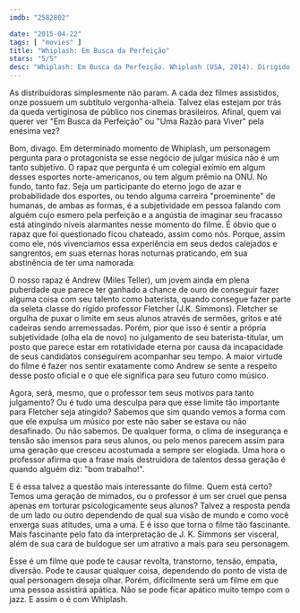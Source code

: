 ```yaml
---
imdb: "2582802"

date: "2015-04-22"
tags: [ "movies" ]
title: "Whiplash: Em Busca da Perfeição"
stars: "5/5"
desc: "Whiplash: Em Busca da Perfeição. Whiplash (USA, 2014). Dirigido por Damien Chazelle. Escrito por Damien Chazelle. Com Miles Teller, J.K. Simmons, Paul Reiser, Melissa Benoist, Austin Stowell, Nate Lang, Chris Mulkey, Damon Gupton, Suanne Spoke."
---
```

As distribuidoras simplesmente não param. A cada dez filmes assistidos, onze possuem um subtítulo vergonha-alheia. Talvez elas estejam por trás da queda vertiginosa de público nos cinemas brasileiros. Afinal, quem vai querer ver "Em Busca da Perfeição" ou "Uma Razão para Viver" pela enésima vez?

Bom, divago. Em determinado momento de Whiplash, um personagem pergunta para o protagonista se esse negócio de julgar música não é um tanto subjetivo. O rapaz que pergunta é um colegial exímio em algum desses esportes norte-americanos, ou tem algum prêmio na ONU. No fundo, tanto faz. Seja um participante do eterno jogo de azar e probabilidade dos esportes, ou tendo alguma carreira "proeminente" de humanas, de ambas as formas, é a subjetividade em pessoa falando com alguém cujo esmero pela perfeição e a angústia de imaginar seu fracasso está atingindo níveis alarmantes nesse momento do filme. É óbvio que o rapaz que foi questionado ficou chateado, assim como nós. Porque, assim como ele, nós vivenciamos essa experiência em seus dedos calejados e sangrentos, em suas eternas horas noturnas praticando, em sua abstinência de ter uma namorada.

O nosso rapaz é Andrew (Miles Teller), um jovem ainda em plena puberdade que parece ter ganhado a chance de ouro de conseguir fazer alguma coisa com seu talento como baterista, quando consegue fazer parte da seleta classe do rígido professor Fletcher (J.K. Simmons). Fletcher se orgulha de puxar o limite em seus alunos através de sermões, gritos e até cadeiras sendo arremessadas. Porém, pior que isso é sentir a própria subjetividade (olha ela de novo) no julgamento de seu baterista-titular, um posto que parece estar em rotatividade eterna por causa da incapacidade de seus candidatos conseguirem acompanhar seu tempo. A maior virtude do filme é fazer nos sentir exatamente como Andrew se sente a respeito desse posto oficial e o que ele significa para seu futuro como músico.

Agora, será, mesmo, que o professor tem seus motivos para tanto julgamento? Ou é tudo uma desculpa para que esse limite tão importante para Fletcher seja atingido? Sabemos que sim quando vemos a forma com que ele expulsa um músico por este não saber se estava ou não desafinado. Ou não sabemos. De qualquer forma, o clima de insegurança e tensão são imensos para seus alunos, ou pelo menos parecem assim para uma geração que cresceu acostumada a sempre ser elogiada. Uma hora o professor afirma que a frase mais destruidora de talentos dessa geração é quando alguém diz: "bom trabalho!".

E é essa talvez a questão mais interessante do filme. Quem está certo? Temos uma geração de mimados, ou o professor é um ser cruel que pensa apenas em torturar psicologicamente seus alunos? Talvez a resposta penda de um lado ou outro dependendo de qual sua visão de mundo e como você enxerga suas atitudes, uma a uma. E é isso que torna o filme tão fascinante. Mais fascinante pelo fato da interpretação de J. K. Simmons ser visceral, além de sua cara de buldogue ser um atrativo a mais para seu personagem.

Esse é um filme que pode te causar revolta, transtorno, tensão, empatia, diversão. Pode te causar qualquer coisa, dependendo do ponto de vista de qual personagem deseja olhar. Porém, dificilmente será um filme em que uma pessoa assistirá apática. Não se pode ficar apático muito tempo com o jazz. E assim o é com Whiplash.
